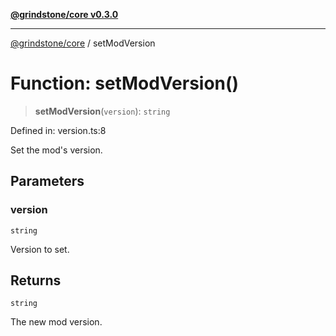 [**@grindstone/core v0.3.0**](../README.md)

***

[@grindstone/core](../globals.md) / setModVersion

# Function: setModVersion()

> **setModVersion**(`version`): `string`

Defined in: version.ts:8

Set the mod's version.

## Parameters

### version

`string`

Version to set.

## Returns

`string`

The new mod version.
